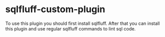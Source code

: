 # sqlfluff-custom-plugin

To use this plugin you should first install sqlfluff. After that you can install this plugin and use regular 
sqlfluff commands to lint sql code. 